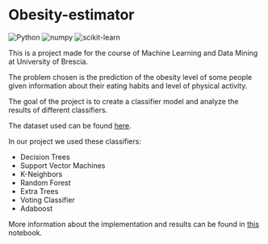 # Obesity-estimator

![Python](https://img.shields.io/badge/Python-3.8%2B-blue)
![numpy](https://img.shields.io/badge/numpy-1.21.0-blue)
![scikit-learn](https://img.shields.io/badge/scikit--learn-0.24.2-blue)

This is a project made for the course of Machine Learning and Data Mining at University of Brescia.

The problem chosen is the prediction of the obesity level of some people given information about their eating habits and level of physical activity.

The goal of the project is to create a classifier model and analyze the results of different classifiers.

The dataset used can be found [here](https://www.sciencedirect.com/science/article/pii/S2352340919306985#bib1).

In our project we used these classifiers:

- Decision Trees
- Support Vector Machines
- K-Neighbors
- Random Forest
- Extra Trees
- Voting Classifier
- Adaboost

More information about the implementation and results can be found in [this](jupiter_notebook.ipynb) notebook.

